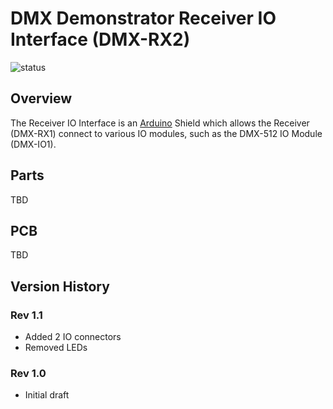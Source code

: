 # DMX Demonstrator Receiver IO Interface (DMX-RX2)

![status](https://img.shields.io/badge/status-verified-brightgreen)

## Overview

The Receiver IO Interface is an [Arduino](https://www.arduino.cc/) Shield which allows the Receiver (DMX-RX1) connect to various IO modules, such as the DMX-512 IO Module (DMX-IO1).

## Parts

TBD

## PCB

TBD

## Version History

### Rev 1.1

- Added 2 IO connectors
- Removed LEDs

### Rev 1.0

- Initial draft
